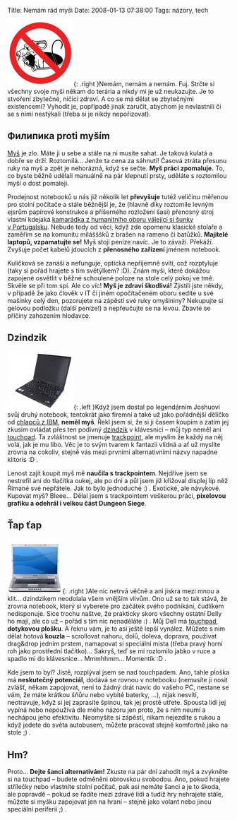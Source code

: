 Title: Nemám rád myši
Date: 2008-01-13 07:38:00
Tags: názory, tech

![obrázek](images/27.jpg){: .right }Nemám, nemám a nemám.
Fuj. Strčte si všechny svoje myši někam do terária a nikdy mi je už
neukazujte. Je to stvoření zbytečné, ničící zdraví. A co se má
dělat se zbytečnými existencemi? Vyhodit je, popřípadě jinak
zaručit, abychom je nevlastnili či se s nimi nestýkali (třeba si je
nikdy nepořizovat).

## Филипика proti myším

[Myš](http://cs.wikipedia.org/wiki/Počítačová_myš) je zlo. Máte ji
u sebe a stále na ni musíte sahat. Je taková kulatá a dobře se
drží. Roztomilá… Jenže ta cena za sáhnutí! Časová ztráta přesunu
ruky na myš a zpět je nehorázná, když se sečte.
**Myš práci zpomaluje.** To, co byste běžně udělali manuálně na pár
klepnutí prsty, uděláte s roztomilou myší o dost pomaleji.

Prodejnost notebooků u nás již několik let **převyšuje** tutéž
veličinu měřenou pro stolní počítače a stále běžnější je, že
(hlavně díky roztomile levným ejsrům papírové konstrukce a
příšerného rozložení šasi) přenosný stroj vlastní kdejaká
[kamarádka z humanitního oboru válející si šunky v Portugalsku](http://mladice.blog.cz/).
Nebude tedy od věci, když zde opomenu klasické stolaře a zaměřím se
na komunitu milášššků z brašen na rameno či batůžků.
**Majitelé laptopů, vzpamatujte se!** Myš stojí peníze navíc. Je to
závaží. Překáží. Zvyšuje počet kabelů jdoucích
z **přenosného zařízení** jménem notebook.

Kuličková se zanáší a nefunguje, optická nepříjemně svítí, což
rozptyluje (taky si pořád hrajete s tím světýlkem? :D). Znám myši,
které dokážou zapojené osvětlit v běžné schoulené poloze na stole
celý pokoj ve tmě. Skvěle se při tom spí. Ale co víc!
**Myš je zdraví škodlivá!** Zjistili jste někdy, v případě že jako
člověk v IT či jiném opočítačeném oboru sedíte u své mašinky celý
den, pozorujete na zápěstí své ruky omyšininy? Nekupujte si gelovou
podložku (další peníze!) a nepřeučujte se na levou. Zbavte se
příčiny zahozením hlodavce.

## Dzindzik

![obrázek](images/28.jpg){: .left }Když jsem dostal po
legendárním Joshuovi svůj druhý notebook, tentokrát jako firemní a
také už jako pořádnější dělíčko od
[chlapců z IBM](http://en.wikipedia.org/wiki/Thinkpad),
**neměl myš**. Řekl jsem si, že si ji časem koupím a zatím jej
zkusím ovládat přes ten podivný
[dzindzik](http://slovnik.dovrecka.sk/narecovy-slovnik/dzindzik)
v klávesnici – můj typ neměl ani
[touchpad](http://cs.wikipedia.org/wiki/Touchpad). Ta zvláštnost se
jmenuje [trackpoint](http://cs.wikipedia.org/wiki/Trackpoint), ale
myslím že každý na něj volá, jak je mu libo. Věc je to svým tvarem
k fantazii vlídná a ať už myslíte zrovna na cokoliv, stejně vás
mezi prvními alternativními názvy napadne klitoris :D .

Lenost zajít koupit myš mě **naučila s trackpointem**. Nejdříve
jsem se nestrefil ani do tlačítka oukej, ale po dni a půl jsem již
křižoval displej líp něž Římané své nepřátele. Jak to bylo
jednoduché :) . Exotické, ale návykové. Kupovat myš? Bleee… Dělal
jsem s trackpointem veškerou práci,
**pixelovou grafiku a odehrál i velkou část Dungeon Siege**.

## Ťap ťap

![obrázek](images/29.jpg){: .right }Ale nic netrvá věčně a
ani jiskra mezi mnou a
klit…
dzindzikem neodolala všem vnějším vlivům. Ono už se to tak stává,
že zrovna notebook, který si vyberete pro začátek svého podnikání,
čudlíkem nedisponuje. Sice trochu naštve, že prakticky skoro
všechny ostatní Delly ho mají, ale co už – pořád s tím nic
nenaděláte :) . Můj Dell má
[touchpad](http://cs.wikipedia.org/wiki/Touchpad),
**dotykovou plošku**. A řeknu vám, je to asi ještě lepší vynález.
Můžete s ním dělat hotová **kouzla** – scrollovat nahoru, dolů,
doleva, doprava, používat drag&drop jedním prstem, namapovat si
speciální místa (třeba pravý horní roh jako prostřední tlačítko)…
Sakryš, teď se mi rozlomilo jabko v ruce a spadlo mi do klávesnice…
Mmmhhmm… Momentík :D .

Kde jsem to byl? Jistě, rozplýval jsem se nad touchpadem. Ano,
tahle ploška má **neskutečný potenciál**, dodává se rovnou
v notebooku (nemusíte ji nosit zvlášť, někam zapojovat, není to
žádný drát navíc do vašeho PC, nestane se vám, že máte krátkou
šňůru nebo vybité baterky, …), nijak nesvítí, neotravuje, když si
jej zaprasíte špínou, tak jej prostě utřete. Spousta lidí jej
vypíná nebo nepoužívá dle mého názoru jen proto, že s ním neumí a
nechápou jeho efektivitu. Neomyšíte si zápěstí, nikam nejezdíte
s rukou a když jedete do světa autobusem, můžete pracovat stejně
komfortně jako na stole ;) .

## Hm?

Proto… **Dejte šanci alternativám!** Zkuste na pár dní zahodit myš
a zvykněte si na touchpad – budete odměněni obrovskou svobodou.
Ano, pokud hrajete střílečky nebo vlastníte stolní počítač, pak asi
nemáte šanci a je to škoda, ale popravdě – pokud se řadíte mezi
zdravé lidi a tudíž hry nehrajete stále, můžete si myšku zapojovat
jen na hraní – stejně jako volant nebo jinou speciální periferii
;) .